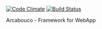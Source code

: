 [![Code Climate](https://codeclimate.com/github/iugu/arcabouco.png)](https://codeclimate.com/github/iugu/arcabouco)
[![Build Status](https://travis-ci.org/iugu/arcabouco.png?branch=master)](https://travis-ci.org/iugu/arcabouco)

Arcabouco - Framework for WebApp

